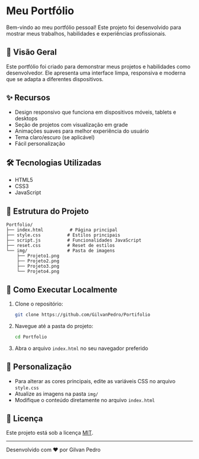 # Meu Portfólio

Bem-vindo ao meu portfólio pessoal! Este projeto foi desenvolvido para mostrar meus trabalhos, habilidades e experiências profissionais.

## 🚀 Visão Geral

Este portfólio foi criado para demonstrar meus projetos e habilidades como desenvolvedor. Ele apresenta uma interface limpa, responsiva e moderna que se adapta a diferentes dispositivos.

## ✨ Recursos

- Design responsivo que funciona em dispositivos móveis, tablets e desktops
- Seção de projetos com visualização em grade
- Animações suaves para melhor experiência do usuário
- Tema claro/escuro (se aplicável)
- Fácil personalização

## 🛠️ Tecnologias Utilizadas

- HTML5
- CSS3
- JavaScript

## 📂 Estrutura do Projeto

```
Portfolio/
├── index.html          # Página principal
├── style.css          # Estilos principais
├── script.js          # Funcionalidades JavaScript
├── reset.css          # Reset de estilos
└── img/               # Pasta de imagens
    ├── Projeto1.png
    ├── Projeto2.png
    ├── Projeto3.png
    └── Projeto4.png
```

## 🚀 Como Executar Localmente

1. Clone o repositório:
   ```bash
   git clone https://github.com/GilvanPedro/Portifolio
   ```

2. Navegue até a pasta do projeto:
   ```bash
   cd Portfolio
   ```

3. Abra o arquivo `index.html` no seu navegador preferido

## 🎨 Personalização

- Para alterar as cores principais, edite as variáveis CSS no arquivo `style.css`
- Atualize as imagens na pasta `img/`
- Modifique o conteúdo diretamente no arquivo `index.html`

## 📝 Licença

Este projeto está sob a licença [MIT](LICENSE).

---

Desenvolvido com ❤️ por Gilvan Pedro

